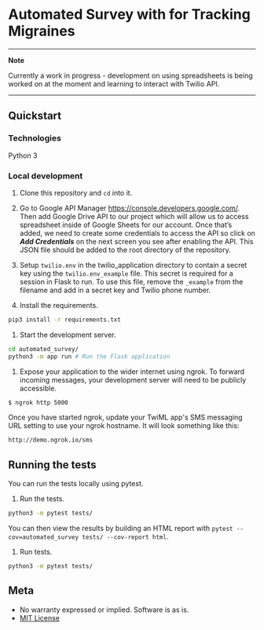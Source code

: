 # Automated Survey with for Tracking Migraines

***

**Note**

Currently a work in progress - development on using spreadsheets is being worked on at the moment and learning to interact with Twilio API.

***

## Quickstart

### Technologies

Python 3

### Local development

1. Clone this repository and `cd` into it.

1. Go to Google API Manager https://console.developers.google.com/. Then add Google Drive API to our project which will allow us to access spreadsheet inside of Google Sheets for our account. Once that’s added, we need to create some credentials to access the API so click on ***Add Credentials*** on the next screen you see after enabling the API. This JSON file should be added to the root directory of the repository.

1. Setup `twilio.env` in the twilio_application directory to contain a secret key using the `twilio.env_example` file. This secret is required for a session in Flask to run. To use this file, remove the `_example` from the filename and add in a secret key and Twilio phone number.

1. Install the requirements.

```bash
pip3 install -r requirements.txt
```

1. Start the development server.

```bash
cd automated_survey/
python3 -m app run # Run the Flask application
```

1. Expose your application to the wider internet using ngrok. To forward incoming messages, your development server will need to be publicly accessible.

```bash
$ ngrok http 5000
```

Once you have started ngrok, update your TwiML app's SMS messaging URL setting to use your ngrok hostname.
It will look something like this:

```bash
http://demo.ngrok.io/sms
```

## Running the tests

You can run the tests locally using pytest.

1. Run the tests.

```bash
python3 -m pytest tests/
```

You can then view the results by building an HTML report with `pytest --cov=automated_survey tests/ --cov-report html`.

1. Run tests.

```bash
python3 -m pytest tests/
```

## Meta

* No warranty expressed or implied. Software is as is.
* [MIT License](http://www.opensource.org/licenses/mit-license.html)
